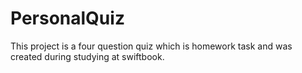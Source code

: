# PersonalQuiz
This project is a four question quiz which is homework task and was created during studying at swiftbook.
